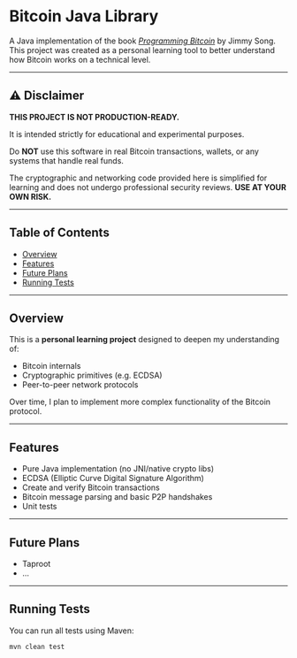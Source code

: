 # Bitcoin Java Library

A Java implementation of the book [*Programming Bitcoin*](https://github.com/jimmysong/programmingbitcoin) by Jimmy Song.  
This project was created as a personal learning tool to better understand how Bitcoin works on a technical level.

---

## ⚠️ Disclaimer

**THIS PROJECT IS NOT PRODUCTION-READY.**

It is intended strictly for educational and experimental purposes.

Do **NOT** use this software in real Bitcoin transactions, wallets,
or any systems that handle real funds.

The cryptographic and networking code provided here is simplified
for learning and does not undergo professional security reviews.
**USE AT YOUR OWN RISK.**

---

## Table of Contents

- [Overview](#overview)
- [Features](#features)
- [Future Plans](#future-plans)
- [Running Tests](#running-tests)

---

## Overview

This is a **personal learning project** designed to deepen my understanding of:

- Bitcoin internals
- Cryptographic primitives (e.g. ECDSA)
- Peer-to-peer network protocols

Over time, I plan to implement more complex functionality of the Bitcoin protocol.

---

## Features

- Pure Java implementation (no JNI/native crypto libs)
- ECDSA (Elliptic Curve Digital Signature Algorithm)
- Create and verify Bitcoin transactions 
- Bitcoin message parsing and basic P2P handshakes
- Unit tests

---

## Future Plans

- Taproot
- ...

---

## Running Tests

You can run all tests using Maven:

```bash
mvn clean test
```


